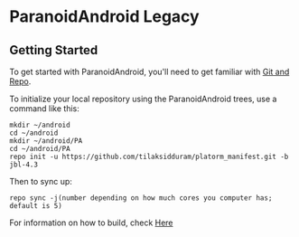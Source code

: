 ParanoidAndroid Legacy
===============


Getting Started
---------------

To get started with ParanoidAndroid, you'll need to get
familiar with [Git and Repo](http://source.android.com/download/using-repo).

To initialize your local repository using the ParanoidAndroid trees, use a command like this:
    
    mkdir ~/android
    cd ~/android		
    mkdir ~/android/PA	
    cd ~/android/PA
    repo init -u https://github.com/tilaksidduram/platorm_manifest.git -b jbl-4.3


Then to sync up:

    repo sync -j(number depending on how much cores you computer has; default is 5)

For information on how to build, check [Here](https://github.com/ParanoidAndroid/paranoid)
